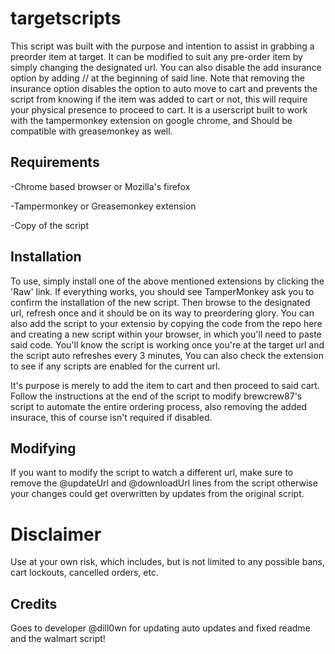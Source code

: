 

# targetscripts

This script was built with the purpose and intention to assist in grabbing a preorder item at target.
It can be modified to suit any pre-order item by simply changing the designated url.
You can also disable the add insurance option by adding // at the beginning of said line. Note that 
removing the insurance option disables the option to auto move to cart and prevents the script from knowing
if the item was added to cart or not, this will require your physical presence to proceed to cart.
It is a userscript built to work with the tampermonkey extension on google chrome, and 
Should be compatible with greasemonkey as well.

## Requirements

-Chrome based browser or Mozilla's firefox 

-Tampermonkey or Greasemonkey extension 

-Copy of the script

## Installation
To use, simply install one of the above mentioned extensions by clicking the 'Raw' link. 
If everything works, you should see TamperMonkey ask you to confirm the installation of the new script.
Then browse to the designated url, refresh once and it should be on its way to
preordering glory. You can also add the script to your extensio by copying the code from the repo here
and creating a new script within your browser, in which you'll need to paste said code. You'll
know the script is working once you're at the target url and the script auto refreshes every 3 minutes,
You can also check the extension to see if any scripts are enabled for the current url.

It's purpose is merely to add the item to cart and then proceed to said cart. Follow the instructions
at the end of the script to modify brewcrew87's script to automate the entire ordering process,
also removing the added insurace, this of course isn't required if disabled.

## Modifying
If you want to modify the script to watch a different url, make sure to remove the @updateUrl and 
@downloadUrl lines from the script otherwise your changes could get overwritten by updates from 
the original script.

# Disclaimer
Use at your own risk, which includes, but is not limited to any possible bans, cart lockouts,
cancelled orders, etc.

## Credits
Goes to developer @dill0wn for updating auto updates and fixed readme and the walmart script!
